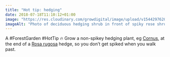 ```yaml
---
title: "Hot tip: hedging"
date: 2018-07-18T11:10:12+01:00
image: "https://res.cloudinary.com/growdigital/image/upload/v1544297620/cornus-28601281207.jpg"
imageAlt: "Photo of deciduous hedging shrub in front of spiky rose shrub"
---
```


A #ForestGarden #HotTip 🔥 Grow a non-spikey hedging plant, eg [Cornus](http://temperate.theferns.info/viewtropical.php?id=Cornus+sericea), at the end of a [Rosa rugosa](http://temperate.theferns.info/viewtropical.php?id=Rosa+rugosa) hedge, so you don’t get spiked when you walk past.

